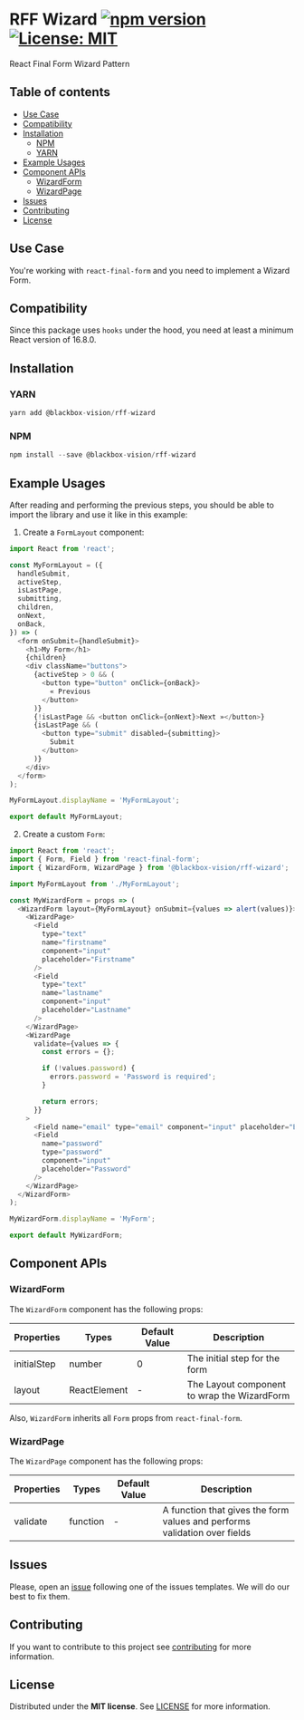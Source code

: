 # RFF Wizard [![npm version](https://badge.fury.io/js/%40blackbox-vision%2Frff-wizard.svg)](https://badge.fury.io/js/%40blackbox-vision%2Frff-wizard) [![License: MIT](https://img.shields.io/badge/License-MIT-brightgreen.svg)](https://opensource.org/licenses/MIT)

React Final Form Wizard Pattern

## Table of contents

- [Use Case](#use-case)
- [Compatibility](#compatibility)
- [Installation](#installation)
  - [NPM](#npm)
  - [YARN](#yarn)
- [Example Usages](#example-usages)
- [Component APIs](#component-apis)
  - [WizardForm](#wizardform)
  - [WizardPage](#wizardpage)
- [Issues](#issues)
- [Contributing](#contributing)
- [License](#license)

## Use Case

You're working with `react-final-form` and you need to implement a Wizard Form.

## Compatibility

Since this package uses `hooks` under the hood, you need at least a minimum React version of 16.8.0.

## Installation

### YARN

```javascript
yarn add @blackbox-vision/rff-wizard
```

### NPM

```javascript
npm install --save @blackbox-vision/rff-wizard
```

## Example Usages

After reading and performing the previous steps, you should be able to import the library and use it like in this example:

1. Create a `FormLayout` component:

```javascript
import React from 'react';

const MyFormLayout = ({
  handleSubmit,
  activeStep,
  isLastPage,
  submitting,
  children,
  onNext,
  onBack,
}) => (
  <form onSubmit={handleSubmit}>
    <h1>My Form</h1>
    {children}
    <div className="buttons">
      {activeStep > 0 && (
        <button type="button" onClick={onBack}>
          « Previous
        </button>
      )}
      {!isLastPage && <button onClick={onNext}>Next »</button>}
      {isLastPage && (
        <button type="submit" disabled={submitting}>
          Submit
        </button>
      )}
    </div>
  </form>
);

MyFormLayout.displayName = 'MyFormLayout';

export default MyFormLayout;
```

2. Create a custom `Form`:

```javascript
import React from 'react';
import { Form, Field } from 'react-final-form';
import { WizardForm, WizardPage } from '@blackbox-vision/rff-wizard';

import MyFormLayout from './MyFormLayout';

const MyWizardForm = props => (
  <WizardForm layout={MyFormLayout} onSubmit={values => alert(values)}>
    <WizardPage>
      <Field
        type="text"
        name="firstname"
        component="input"
        placeholder="Firstname"
      />
      <Field
        type="text"
        name="lastname"
        component="input"
        placeholder="Lastname"
      />
    </WizardPage>
    <WizardPage
      validate={values => {
        const errors = {};

        if (!values.password) {
          errors.password = 'Password is required';
        }

        return errors;
      }}
    >
      <Field name="email" type="email" component="input" placeholder="Email" />
      <Field
        name="password"
        type="password"
        component="input"
        placeholder="Password"
      />
    </WizardPage>
  </WizardForm>
);

MyWizardForm.displayName = 'MyForm';

export default MyWizardForm;
```

## Component APIs

### WizardForm

The `WizardForm` component has the following props:

| Properties  | Types        | Default Value | Description                                 |
| ----------- | ------------ | ------------- | ------------------------------------------- |
| initialStep | number       | 0             | The initial step for the form               |
| layout      | ReactElement | -             | The Layout component to wrap the WizardForm |

Also, `WizardForm` inherits all `Form` props from `react-final-form`.

### WizardPage

The `WizardPage` component has the following props:

| Properties | Types    | Default Value | Description                                                               |
| ---------- | -------- | ------------- | ------------------------------------------------------------------------- |
| validate   | function | -             | A function that gives the form values and performs validation over fields |

## Issues

Please, open an [issue](https://github.com/BlackBoxVision/react-final-form-helpers/issues) following one of the issues templates. We will do our best to fix them.

## Contributing

If you want to contribute to this project see [contributing](https://github.com/BlackBoxVision/react-final-form-helpers/blob/master/CONTRIBUTING.md) for more information.

## License

Distributed under the **MIT license**. See [LICENSE](https://github.com/BlackBoxVision/react-final-form-helpers/blob/master/LICENSE) for more information.
